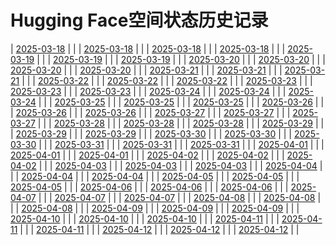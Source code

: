 # Hugging Face空间状态历史记录
| [2025-03-18](https://github.com/kylinpoet/HF-Space-Helper/commits/c91259a55363f4d115cb93dcb9887e5808ba8e97/docs/index.html) |  |
| [2025-03-18](https://github.com/kylinpoet/HF-Space-Helper/commits/62d0db375c1cfaf6729e83528994390dddebfcfc/docs/index.html) |  |
| [2025-03-18](https://github.com/kylinpoet/HF-Space-Helper/commits/ad3cfe318f78bf3fe9ac3a107eda18b311498bdb/docs/index.html) |  |
| [2025-03-18](https://github.com/kylinpoet/HF-Space-Helper/commits/2f3c274ab7fff38b700ec3bfab2110df1d8b436f/docs/index.html) |  |
| [2025-03-19](https://github.com/kylinpoet/HF-Space-Helper/commits/7fe65c35600848fc2c34fa6ac2554cbdbfa646b5/docs/index.html) |  |
| [2025-03-19](https://github.com/kylinpoet/HF-Space-Helper/commits/7cbd1a1cf207a80bf850879f5f7e5e6a356e3ef9/docs/index.html) |  |
| [2025-03-19](https://github.com/kylinpoet/HF-Space-Helper/commits/a0b4bb8e75502d0a8a188b75fd1f4fc8c0f67125/docs/index.html) |  |
| [2025-03-20](https://github.com/kylinpoet/HF-Space-Helper/commits/120df2e4a10e9bffb3d08669e5414e0f730099c7/docs/index.html) |  |
| [2025-03-20](https://github.com/kylinpoet/HF-Space-Helper/commits/7b1758dc0a93f02b0c16768b8ae5979e102d2d48/docs/index.html) |  |
| [2025-03-20](https://github.com/kylinpoet/HF-Space-Helper/commits/2be3e9d3af42ad9eaad169b86a1f7d7c0727831b/docs/index.html) |  |
| [2025-03-20](https://github.com/kylinpoet/HF-Space-Helper/commits/c27997b3b1694f235bd95b3180c09ae405e7ec33/docs/index.html) |  |
| [2025-03-21](https://github.com/kylinpoet/HF-Space-Helper/commits/2c83016d7e82e7f45cb00eb2a6da83450d7b3e91/docs/index.html) |  |
| [2025-03-21](https://github.com/kylinpoet/HF-Space-Helper/commits/d3b46b710932c44c0da06e064b679ebc0d1a67ea/docs/index.html) |  |
| [2025-03-21](https://github.com/kylinpoet/HF-Space-Helper/commits/2888548efaf3e4eb1140eaa5930a3e46016865bd/docs/index.html) |  |
| [2025-03-22](https://github.com/kylinpoet/HF-Space-Helper/commits/3f5c6ca7e1de537f1be58525df157eeebfe8d943/docs/index.html) |  |
| [2025-03-22](https://github.com/kylinpoet/HF-Space-Helper/commits/5ef850b3cc1d7cd7f89d204a3e8396a813639b04/docs/index.html) |  |
| [2025-03-22](https://github.com/kylinpoet/HF-Space-Helper/commits/df3797d8354496e940ce54c6219bc2842b85649f/docs/index.html) |  |
| [2025-03-23](https://github.com/kylinpoet/HF-Space-Helper/commits/697da6d7d6f8e31fb0704671437609eedcde6f1c/docs/index.html) |  |
| [2025-03-23](https://github.com/kylinpoet/HF-Space-Helper/commits/76c71167951ef38bf8673c395e7fab713d58bdca/docs/index.html) |  |
| [2025-03-23](https://github.com/kylinpoet/HF-Space-Helper/commits/dd85c058a30c4b8df58b846c3406d8d2fff08102/docs/index.html) |  |
| [2025-03-24](https://github.com/kylinpoet/HF-Space-Helper/commits/d6af1969a0e29bdc5fe7773caa817b076eb18884/docs/index.html) |  |
| [2025-03-24](https://github.com/kylinpoet/HF-Space-Helper/commits/62885827f9ac0aa950608788ff69d35c362cec93/docs/index.html) |  |
| [2025-03-24](https://github.com/kylinpoet/HF-Space-Helper/commits/4e8f12e08d9bee9b8ea9328206c2a747158f03b5/docs/index.html) |  |
| [2025-03-25](https://github.com/kylinpoet/HF-Space-Helper/commits/ca00020e16186e758c1dc79e7f759335a3d59464/docs/index.html) |  |
| [2025-03-25](https://github.com/kylinpoet/HF-Space-Helper/commits/6240b15f5528fbe8856e72e40bcce5254a27a8eb/docs/index.html) |  |
| [2025-03-25](https://github.com/kylinpoet/HF-Space-Helper/commits/8c9910f7b31705073b148e94e2d55616a99b83a0/docs/index.html) |  |
| [2025-03-26](https://github.com/kylinpoet/HF-Space-Helper/commits/63fc0e3a355b0aef84814bfbc778510bf84a0075/docs/index.html) |  |
| [2025-03-26](https://github.com/kylinpoet/HF-Space-Helper/commits/e3db271297216d0b90b59f80d3c05afabc2e3f81/docs/index.html) |  |
| [2025-03-26](https://github.com/kylinpoet/HF-Space-Helper/commits/da0e4ac27c14adddb83dd22b0c5cb1a3fa99420d/docs/index.html) |  |
| [2025-03-27](https://github.com/kylinpoet/HF-Space-Helper/commits/e68d3a4c9bbbcf2fffa9a47c5bf1107d588d78d2/docs/index.html) |  |
| [2025-03-27](https://github.com/kylinpoet/HF-Space-Helper/commits/31178cffb13638abd9369484c32be3c618fef993/docs/index.html) |  |
| [2025-03-27](https://github.com/kylinpoet/HF-Space-Helper/commits/1a869a2ed68f1a061644d9eb2df5c19a5f399880/docs/index.html) |  |
| [2025-03-28](https://github.com/kylinpoet/HF-Space-Helper/commits/9a3658fe81f7327f30362fc9b50079e9ebfff13a/docs/index.html) |  |
| [2025-03-28](https://github.com/kylinpoet/HF-Space-Helper/commits/f96e98a135fed16f749bd74ab63db75972062247/docs/index.html) |  |
| [2025-03-28](https://github.com/kylinpoet/HF-Space-Helper/commits/324ea3704aee7edacf1e6ba52cbc98a923dd757a/docs/index.html) |  |
| [2025-03-29](https://github.com/kylinpoet/HF-Space-Helper/commits/2e35971ad2c89abdad076fe44e6910fc7f3c2be3/docs/index.html) |  |
| [2025-03-29](https://github.com/kylinpoet/HF-Space-Helper/commits/405a69b5f48cc0acdde66c0c141abb021d562af9/docs/index.html) |  |
| [2025-03-29](https://github.com/kylinpoet/HF-Space-Helper/commits/0bd2fd432f5bd6ece984975e6e42532c96b0e9a0/docs/index.html) |  |
| [2025-03-30](https://github.com/kylinpoet/HF-Space-Helper/commits/f454b11df9f5277f4e5675680212809d7768701a/docs/index.html) |  |
| [2025-03-30](https://github.com/kylinpoet/HF-Space-Helper/commits/7f468877b598b669f31d24218d3f18dfc6116c47/docs/index.html) |  |
| [2025-03-30](https://github.com/kylinpoet/HF-Space-Helper/commits/d9b23887df16bb4773dcb34eecbe543cfbb2e188/docs/index.html) |  |
| [2025-03-31](https://github.com/kylinpoet/HF-Space-Helper/commits/b5a4691c5365795d5223e17e333d015efb021ae6/docs/index.html) |  |
| [2025-03-31](https://github.com/kylinpoet/HF-Space-Helper/commits/9e91f94a53b3cd9151f84a97efc491b26908c808/docs/index.html) |  |
| [2025-03-31](https://github.com/kylinpoet/HF-Space-Helper/commits/0f16126f81e87f8aa3645af1231b9aeeb6bc1436/docs/index.html) |  |
| [2025-04-01](https://github.com/kylinpoet/HF-Space-Helper/commits/b58be5bc0ec21a4d2665d1b98b057263990a736b/docs/index.html) |  |
| [2025-04-01](https://github.com/kylinpoet/HF-Space-Helper/commits/9f6527a0b7ab96b1792c9cff8a93d309ead61e34/docs/index.html) |  |
| [2025-04-01](https://github.com/kylinpoet/HF-Space-Helper/commits/a71c36f241aea3d13aedb06e4d338d337573010b/docs/index.html) |  |
| [2025-04-02](https://github.com/kylinpoet/HF-Space-Helper/commits/bede9dff492126adb527c8933eebc34b87f4e0d4/docs/index.html) |  |
| [2025-04-02](https://github.com/kylinpoet/HF-Space-Helper/commits/2ab3b099d10d6e6235e5d75fe1ac4689bc62c9cf/docs/index.html) |  |
| [2025-04-02](https://github.com/kylinpoet/HF-Space-Helper/commits/5e101628ae8919b47203a2047ce1d408055abe0b/docs/index.html) |  |
| [2025-04-03](https://github.com/kylinpoet/HF-Space-Helper/commits/05a1d21314471d88c4a5c3d81e3a1f0fc62f2fe4/docs/index.html) |  |
| [2025-04-03](https://github.com/kylinpoet/HF-Space-Helper/commits/3f544b7054a68138abcb3df667c27448d0ace78f/docs/index.html) |  |
| [2025-04-03](https://github.com/kylinpoet/HF-Space-Helper/commits/65d569f3b1d9694ce671b492c7585a6cd8dfecb4/docs/index.html) |  |
| [2025-04-04](https://github.com/kylinpoet/HF-Space-Helper/commits/fc3a45c503552d4ef2716ae7abe556eeab205c4f/docs/index.html) |  |
| [2025-04-04](https://github.com/kylinpoet/HF-Space-Helper/commits/44b44ea452a321f4780026fb833711ed169d2e36/docs/index.html) |  |
| [2025-04-04](https://github.com/kylinpoet/HF-Space-Helper/commits/251aea8c09ae68aa019c35e20173bd99240a31a2/docs/index.html) |  |
| [2025-04-05](https://github.com/kylinpoet/HF-Space-Helper/commits/e4ccd10e91e7e82cbc06d4e8d2ad36b0df6389d4/docs/index.html) |  |
| [2025-04-05](https://github.com/kylinpoet/HF-Space-Helper/commits/40c201d41ff99ac78697fc67963b68a2a32c730f/docs/index.html) |  |
| [2025-04-05](https://github.com/kylinpoet/HF-Space-Helper/commits/fe21fdda4d6ab1602b3ba5c2b67713faa6ff4ac2/docs/index.html) |  |
| [2025-04-06](https://github.com/kylinpoet/HF-Space-Helper/commits/7eccde984fd3c56023040ea69105b95f6f21f83f/docs/index.html) |  |
| [2025-04-06](https://github.com/kylinpoet/HF-Space-Helper/commits/99acb682f849bc350bba96af6e062d9ab637d821/docs/index.html) |  |
| [2025-04-06](https://github.com/kylinpoet/HF-Space-Helper/commits/95ff17a881818668219c97357d2bbebf8161f00d/docs/index.html) |  |
| [2025-04-07](https://github.com/kylinpoet/HF-Space-Helper/commits/8a2c6bd87a0765dc357be8937d4d63c8b0fd8d14/docs/index.html) |  |
| [2025-04-07](https://github.com/kylinpoet/HF-Space-Helper/commits/d02e5e171fc309fe0fbc9b21405df218d267b17f/docs/index.html) |  |
| [2025-04-07](https://github.com/kylinpoet/HF-Space-Helper/commits/88a6dc6e88fd8290150cfa72ffae786ae9eae198/docs/index.html) |  |
| [2025-04-08](https://github.com/kylinpoet/HF-Space-Helper/commits/ae659d7b2630ebcac3234543ba4209b336ed4ae2/docs/index.html) |  |
| [2025-04-08](https://github.com/kylinpoet/HF-Space-Helper/commits/74bf46e1a10d204f883d0071433e87414e84965c/docs/index.html) |  |
| [2025-04-08](https://github.com/kylinpoet/HF-Space-Helper/commits/39900dae5cf70ff95e1ac1d2eeed7d003d200546/docs/index.html) |  |
| [2025-04-09](https://github.com/kylinpoet/HF-Space-Helper/commits/db6c799782e3025915d57359f5cc6eecbde002f3/docs/index.html) |  |
| [2025-04-09](https://github.com/kylinpoet/HF-Space-Helper/commits/604f844f3c51ceca13924b13d5f230112274fc9a/docs/index.html) |  |
| [2025-04-09](https://github.com/kylinpoet/HF-Space-Helper/commits/67ac4562b9f29ee19a1c726f969cc50941c0eb80/docs/index.html) |  |
| [2025-04-10](https://github.com/kylinpoet/HF-Space-Helper/commits/5746d572c80ddd9ee11098c021000171201cf74c/docs/index.html) |  |
| [2025-04-10](https://github.com/kylinpoet/HF-Space-Helper/commits/55a4dd7b38cb5d52b88cd9f11e63f4b77f82a091/docs/index.html) |  |
| [2025-04-10](https://github.com/kylinpoet/HF-Space-Helper/commits/8123a68b5bfe62e61c475eb00c78e1bfb057fb64/docs/index.html) |  |
| [2025-04-11](https://github.com/kylinpoet/HF-Space-Helper/commits/48113fab69979350420a1ab2fd786be0db912ae6/docs/index.html) |  |
| [2025-04-11](https://github.com/kylinpoet/HF-Space-Helper/commits/70c1f10edcabd6fb4999e331a2e85faef75a5b81/docs/index.html) |  |
| [2025-04-11](https://github.com/kylinpoet/HF-Space-Helper/commits/dc51eccc56f7c499d4035be468c350487d1b7b78/docs/index.html) |  |
| [2025-04-12](https://github.com/kylinpoet/HF-Space-Helper/commits/d3e1c0a3d62d10b98331325b815e94a5200bc22e/docs/index.html) |  |
| [2025-04-12](https://github.com/kylinpoet/HF-Space-Helper/commits/6241d183ac4ed7c261e523ed68d397e181112a87/docs/index.html) |  |
| [2025-04-12](https://github.com/kylinpoet/HF-Space-Helper/commits/234fab3746fdbf69c58d236bc002edb5f70aa828/docs/index.html) |  |
